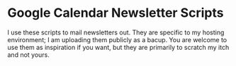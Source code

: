Google Calendar Newsletter Scripts
==================================

I use these scripts to mail newsletters out. They are specific to my
hosting environment; I am uploading them publicly as a bacup. You are
welcome to use them as inspiration if you want, but they are primarily
to scratch my itch and not yours. 

